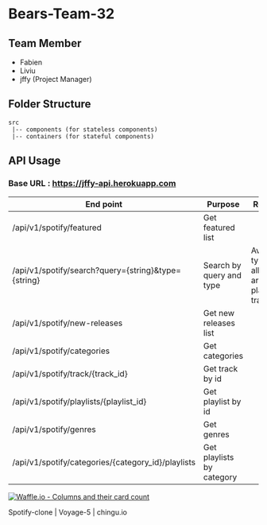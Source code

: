# Bears-Team-32

## Team Member

- Fabien
- Liviu
- jffy (Project Manager)

## Folder Structure

```
src
 |-- components (for stateless components)
 |-- containers (for stateful components)
```

## API Usage

### Base URL : https://jffy-api.herokuapp.com

| End point                                           | Purpose                   | Remark                                              |
| --------------------------------------------------- | ------------------------- | --------------------------------------------------- |
| /api/v1/spotify/featured                            | Get featured list         |
| /api/v1/spotify/search?query={string}&type={string} | Search by query and type  | Available types : album , artist , playlist , track |
| /api/v1/spotify/new-releases                        | Get new releases list     |
| /api/v1/spotify/categories                          | Get categories            |
| /api/v1/spotify/track/{track_id}                    | Get track by id           |
| /api/v1/spotify/playlists/{playlist_id}             | Get playlist by id        |
| /api/v1/spotify/genres                              | Get genres                |
| /api/v1/spotify/categories/{category_id}/playlists  | Get playlists by category |

[![Waffle.io - Columns and their card count](https://badge.waffle.io/chingu-voyage5/Bears-Team-32.svg?columns=all)](https://waffle.io/chingu-voyage5/Bears-Team-32)

Spotify-clone | Voyage-5 | chingu.io
